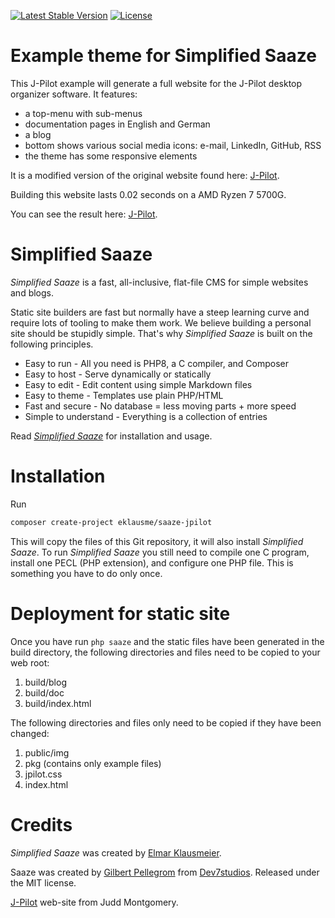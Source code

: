 <p>
<a href="https://packagist.org/packages/eklausme/saaze-jpilot"><img src="https://img.shields.io/packagist/v/eklausme/saaze-jpilot" alt="Latest Stable Version"></a>
<a href="https://packagist.org/packages/eklausme/saaze-jpilot"><img src="https://img.shields.io/packagist/l/eklausme/saaze-jpilot" alt="License"></a>
</p>


# Example theme for Simplified Saaze

This J-Pilot example will generate a full website for the J-Pilot desktop organizer software. It features:
* a top-menu with sub-menus
* documentation pages in English and German
* a blog
* bottom shows various social media icons: e-mail, LinkedIn, GitHub, RSS
* the theme has some responsive elements

It is a modified version of the original website found here: [J-Pilot](https://www.jpilot.org).

Building this website lasts 0.02 seconds on a AMD Ryzen 7 5700G.

You can see the result here: [J-Pilot](https://eklausmeier.goip.de/jpilot).


# Simplified Saaze

_Simplified Saaze_ is a fast, all-inclusive, flat-file CMS for simple websites and blogs.

Static site builders are fast but normally have a steep learning curve and require lots of tooling to make them work. We believe building a personal site should be stupidly simple. That's why _Simplified Saaze_ is built on the following principles.

* Easy to run - All you need is PHP8, a C compiler, and Composer
* Easy to host - Serve dynamically or statically
* Easy to edit - Edit content using simple Markdown files
* Easy to theme - Templates use plain PHP/HTML
* Fast and secure - No database = less moving parts + more speed
* Simple to understand - Everything is a collection of entries

Read [_Simplified Saaze_](https://eklausmeier.goip.de/blog/2021/10-31-simplified-saaze) for installation and usage.


# Installation

Run
```bash
composer create-project eklausme/saaze-jpilot
```
This will copy the files of this Git repository, it will also install _Simplified Saaze_. To run _Simplified Saaze_ you still need to compile one C program, install one PECL (PHP extension), and configure one PHP file. This is something you have to do only once.


# Deployment for static site

Once you have run `php saaze` and the static files have been generated in the build directory, the following directories and files need to be copied to your web root:
1. build/blog
2. build/doc
3. build/index.html

The following directories and files only need to be copied if they have been changed:
1. public/img
2. pkg  (contains only example files)
3. jpilot.css
4. index.html


# Credits

_Simplified Saaze_ was created by [Elmar Klausmeier](https://eklausmeier.goip.de).

Saaze was created by [Gilbert Pellegrom](https://gilbitron.me) from [Dev7studios](https://dev7studios.co). Released under the MIT license.

[J-Pilot](https://www.jpilot.org) web-site from Judd Montgomery.


